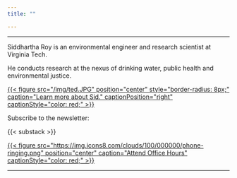```yaml
---
title: ""

---
```


------
Siddhartha Roy is an environmental engineer and research scientist at Virginia Tech. 

He conducts research at the nexus of drinking water, public health and environmental justice. 

[{{< figure src="/img/ted.JPG" position="center" style="border-radius: 8px;" caption="Learn more about Sid." captionPosition="right" captionStyle="color: red;" >}}](/about/)

Subscribe to the newsletter:

{{< substack >}}

[{{< figure src="https://img.icons8.com/clouds/100/000000/phone-ringing.png" position="center" caption="Attend Office Hours" captionStyle="color: red;" >}}](/officehours/)

------
